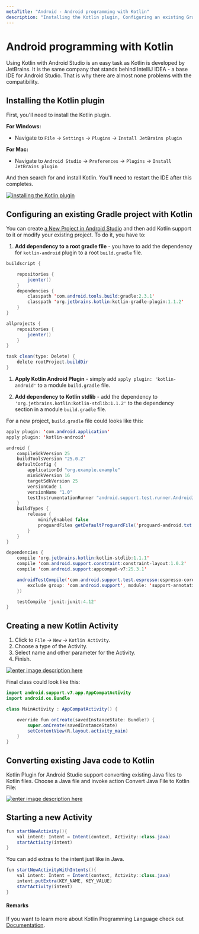 ```yaml
---
metaTitle: "Android - Android programming with Kotlin"
description: "Installing the Kotlin plugin, Configuring an existing Gradle project with Kotlin, Creating a new Kotlin Activity, Converting existing Java code to Kotlin, Starting a new Activity"
---
```


# Android programming with Kotlin


Using Kotlin with Android Studio is an easy task as Kotlin is developed by JetBrains. It is the same company that stands behind IntelliJ IDEA - a base IDE for Android Studio. That is why there are almost none problems with the compatibility.



## Installing the Kotlin plugin


First, you'll need to install the Kotlin plugin.

**For Windows:**

- Navigate to `File` → `Settings` → `Plugins` → `Install JetBrains plugin`

**For Mac:**

- Navigate to `Android Studio` → `Preferences` → `Plugins` → `Install JetBrains plugin`

And then search for and install Kotlin. You'll need to restart the IDE after this completes.

[<img src="https://i.stack.imgur.com/iYgbF.png" alt="installing the Kotlin plugin" />](https://i.stack.imgur.com/iYgbF.png)



## Configuring an existing Gradle project with Kotlin


You can create [a New Project in Android Studio](http://stackoverflow.com/documentation/android/85/getting-started-with-android/) and then add Kotlin support to it or modify your existing project. To do it, you have to:

1. **Add dependency to a root gradle file** - you have to add the dependency for `kotlin-android` plugin to a root `build.gradle` file.

```java
buildscript {

    repositories {
        jcenter()
    }
    dependencies {
        classpath 'com.android.tools.build:gradle:2.3.1'
        classpath 'org.jetbrains.kotlin:kotlin-gradle-plugin:1.1.2'
    }
}

allprojects {
    repositories {
        jcenter()
    }
}

task clean(type: Delete) {
    delete rootProject.buildDir
}

```


1. **Apply Kotlin Android Plugin** - simply add `apply plugin: 'kotlin-android'` to a module `build.gradle` file.

1. **Add dependency to Kotlin stdlib** - add the dependency to `'org.jetbrains.kotlin:kotlin-stdlib:1.1.2'` to the dependency section in a module `build.gradle` file.

For a new project, `build.gradle` file could looks like this:

```java
apply plugin: 'com.android.application'
apply plugin: 'kotlin-android'

android {
    compileSdkVersion 25
    buildToolsVersion "25.0.2"
    defaultConfig {
        applicationId "org.example.example"
        minSdkVersion 16
        targetSdkVersion 25
        versionCode 1
        versionName "1.0"
        testInstrumentationRunner "android.support.test.runner.AndroidJUnitRunner"
    }
    buildTypes {
        release {
            minifyEnabled false
            proguardFiles getDefaultProguardFile('proguard-android.txt'), 'proguard-rules.pro'
        }
    }
}

dependencies {
    compile 'org.jetbrains.kotlin:kotlin-stdlib:1.1.1'
    compile 'com.android.support.constraint:constraint-layout:1.0.2'
    compile 'com.android.support:appcompat-v7:25.3.1'

    androidTestCompile('com.android.support.test.espresso:espresso-core:2.2.2', {
        exclude group: 'com.android.support', module: 'support-annotations'
    })

    testCompile 'junit:junit:4.12'
}

```



## Creating a new Kotlin Activity


1. Click to `File` → `New` → `Kotlin Activity`.
1. Choose a type of the Activity.
1. Select name and other parameter for the Activity.
1. Finish.

[<img src="https://i.stack.imgur.com/kEBMA.png" alt="enter image description here" />](https://i.stack.imgur.com/kEBMA.png)

Final class could look like this:

```java
import android.support.v7.app.AppCompatActivity
import android.os.Bundle

class MainActivity : AppCompatActivity() {

    override fun onCreate(savedInstanceState: Bundle?) {
        super.onCreate(savedInstanceState)
        setContentView(R.layout.activity_main)
    }
}

```



## Converting existing Java code to Kotlin


Kotlin Plugin for Android Studio support converting existing Java files to Kotlin files. Choose a Java file and invoke action Convert Java File to Kotlin File:

[<img src="https://i.stack.imgur.com/TAYAP.png" alt="enter image description here" />](https://i.stack.imgur.com/TAYAP.png)



## Starting a new Activity


```java
fun startNewActivity(){
    val intent: Intent = Intent(context, Activity::class.java)
    startActivity(intent)
}

```

You can add extras to the intent just like in Java.

```java
fun startNewActivityWithIntents(){
    val intent: Intent = Intent(context, Activity::class.java)
    intent.putExtra(KEY_NAME, KEY_VALUE)  
    startActivity(intent)
}

```



#### Remarks


If you want to learn more about Kotlin Programming Language check out [Documentation](http://kotlinlang.org/docs/tutorials/).

